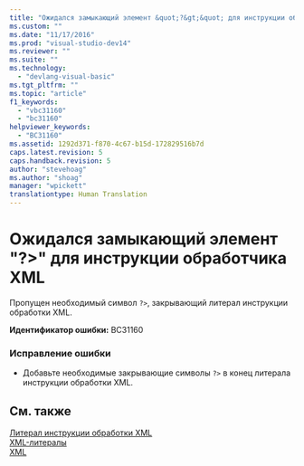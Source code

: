 ```yaml
---
title: "Ожидался замыкающий элемент &quot;?&gt;&quot; для инструкции обработчика XML | Microsoft Docs"
ms.custom: ""
ms.date: "11/17/2016"
ms.prod: "visual-studio-dev14"
ms.reviewer: ""
ms.suite: ""
ms.technology: 
  - "devlang-visual-basic"
ms.tgt_pltfrm: ""
ms.topic: "article"
f1_keywords: 
  - "vbc31160"
  - "bc31160"
helpviewer_keywords: 
  - "BC31160"
ms.assetid: 1292d371-f870-4c67-b15d-172829516b7d
caps.latest.revision: 5
caps.handback.revision: 5
author: "stevehoag"
ms.author: "shoag"
manager: "wpickett"
translationtype: Human Translation
---
```

# Ожидался замыкающий элемент &quot;?&gt;&quot; для инструкции обработчика XML
Пропущен необходимый символ `?>`, закрывающий литерал инструкции обработки XML.  
  
 **Идентификатор ошибки:** BC31160  
  
### Исправление ошибки  
  
-   Добавьте необходимые закрывающие символы `?>` в конец литерала инструкции обработки XML.  
  
## См. также  
 [Литерал инструкции обработки XML](../../visual-basic/language-reference/xml-literals/xml-processing-instruction-literal.md)   
 [XML\-литералы](../../visual-basic/language-reference/xml-literals/index.md)   
 [XML](../../visual-basic/programming-guide/language-features/xml/index.md)